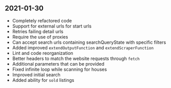## 2021-01-30

- Completely refactored code
- Support for external urls for start urls
- Retries failing detail urls
- Require the use of proxies
- Can accept search urls containing searchQueryState with specific filters
- Added improved `extendOutputFunction` and `extendScraperFunction`
- Lint and code reorganization
- Better headers to match the website requests through `fetch`
- Additional parameters that can be provided
- Fixed infinite loop while scanning for houses
- Improved initial search
- Added ability for `sold` listings
